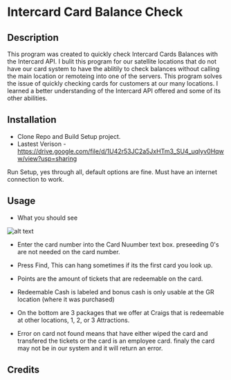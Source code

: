 # Intercard Card Balance Check

## Description

This program was created to quickly check Intercard Cards Balances with the Intercard API. I bulit this program for our satellite locations that do not have our 
card system to have the ablitily to check balances without calling the main location or remoteing into one of the servers. This program solves the issue
of quickly checking cards for customers at our many locations. I learned a better understanding of the Intercard API offered and some of its other abilities.

## Installation

* Clone Repo and Build Setup project.
* Lastest Verison - https://drive.google.com/file/d/1U42r53JC2a5JxHTm3_SU4_uqlyv0Hqww/view?usp=sharing

Run Setup, yes through all, default options are fine.
Must have an internet connection to work.

## Usage

* What you should see

![alt text](../CCIntercardBalance/bin/preview.png)

* Enter the card number into the Card Nuumber text box. preseeding 0's are not needed on the card number.

* Press Find, This can hang sometimes if its the first card you look up. 

* Points are the amount of tickets that are redeemable on the card.
* Redeemable Cash is labeled and bonus cash is only usable at the GR location (where it was purchased)

* On the bottom are 3 packages that we offer at Craigs that is redeemable at other locations, 1, 2, or 3 Attractions.

* Error on card not found means that have either wiped the card and transfered the tickets or the card is an employee card. finaly the card may not be in our system and it will return an error.

## Credits
